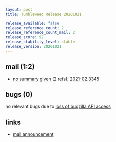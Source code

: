 ```yaml
---
layout: post
title: Tumbleweed Release 20201021

release_available: false
release_reference_count: 2
release_reference_count_mail: 2
release_score: 92
release_stability_level: stable
release_version: 20201021
---
```


## mail (1:2)

- [no summary given](https://github.com/boombatower/tumbleweed-review/issues/10) (2 refs); [2021-02.3345](https://github.com/boombatower/tumbleweed-review/issues/10)

## bugs (0)

<!--more-->

no relevant bugs due to [loss of bugzilla API access](https://bugzilla.opensuse.org/show_bug.cgi?id=1157722)



## links

- [mail announcement](https://github.com/boombatower/tumbleweed-review/issues/10)
